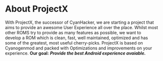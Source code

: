 # About ProjectX

With ProjectX, the successor of CyanHacker, we are starting a project that aims to provide an awesome User Experience all over the place. Whilst most other ROMS try to provide as many features as possible, we want to develop a ROM which is clean, fast, well maintained, optimized and has some of the greatest, most useful cherry-picks.
ProjectX is based on Cyanogenmod and packed with Optimizations and improvements on your experience.
**Our goal:** ***Provide the best Android experience avaiable.***
